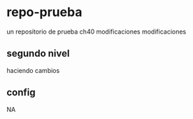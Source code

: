 # repo-prueba
un repositorio de prueba ch40
modificaciones
modificaciones

## segundo nivel
haciendo cambios 

## config

NA
